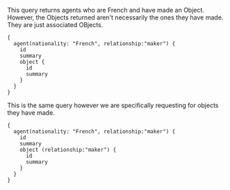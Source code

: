 This query returns agents who are French and have made an Object. However, the Objects returned aren't necessarily the ones they have made. They are just associated OBjects. 
```
{
  agent(nationality: "French", relationship:"maker") {
    id
    summary
    object {
      id
      summary
    }
  }
}

```

This is the same query however we are specifically requesting for objects they have made.
```
{
  agent(nationality: "French", relationship:"maker") {
    id
    summary
    object (relationship:"maker") {
      id
      summary
    }
  }
}

```
